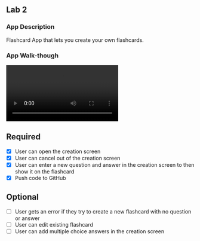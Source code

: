 ## Lab 2

### App Description
Flashcard App that lets you create your own flashcards.

### App Walk-though
![ezgif com-gif-maker](ezgif.com-gif-maker.mp4)

## Required
- [x] User can open the creation screen
- [x] User can cancel out of the creation screen
- [x] User can enter a new question and answer in the creation screen to then show it on the flashcard
- [x] Push code to GitHub
## Optional
- [ ] User gets an error if they try to create a new flashcard with no question or answer
- [ ] User can edit existing flashcard
- [ ] User can add multiple choice answers in the creation screen
